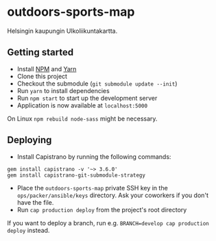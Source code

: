 # outdoors-sports-map

Helsingin kaupungin Ulkoliikuntakartta.

## Getting started

- Install [NPM](https://www.npmjs.com/) and [Yarn](https://yarnpkg.com)
- Clone this project
- Checkout the submodule (`git submodule update --init`)
- Run `yarn` to install dependencies
- Run `npm start` to start up the development server
- Application is now available at `localhost:5000`

On Linux `npm rebuild node-sass` might be necessary.

## Deploying

* Install Capistrano by running the following commands:

```
gem install capistrano -v '~> 3.6.0'
gem install capistrano-git-submodule-strategy
```

* Place the `outdoors-sports-map` private SSH key in the `ops/packer/ansible/keys` directory. Ask your coworkers if you 
don't have the file.
* Run `cap production deploy` from the project's root directory

If you want to deploy a branch, run e.g. `BRANCH=develop cap production deploy` instead.
